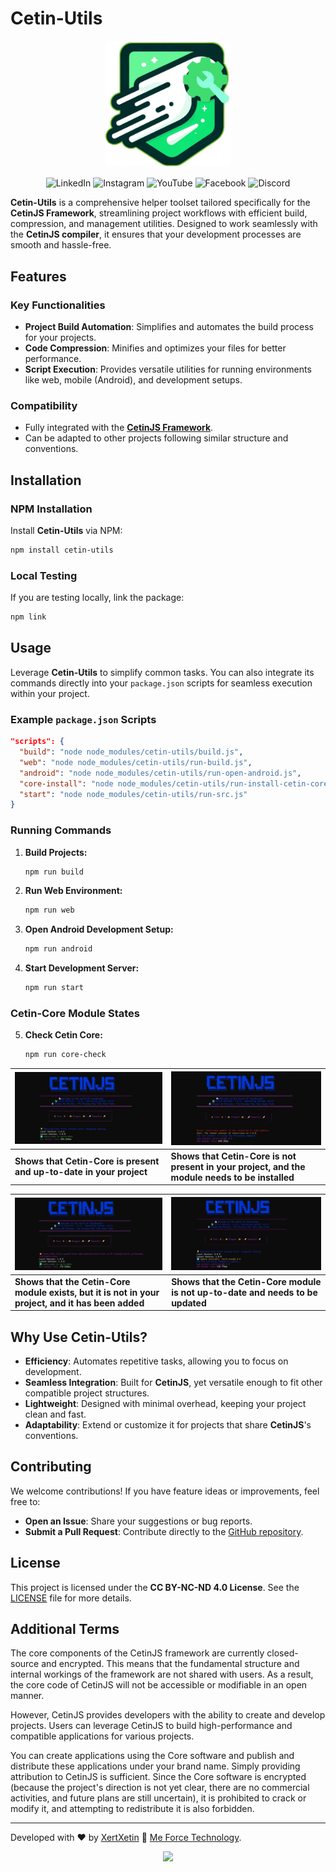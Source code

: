 # Cetin-Utils

<p align="center">
<img src="https://raw.githubusercontent.com/xertxetin/CetinJS/main/docs/media/cetin-utils-logo.png" alt="CetinJS Logo" width="200px">
</p>

<p align="center">
<a href="https://www.linkedin.com/company/me-force/" style="text-decoration: none;">
<img src="https://img.shields.io/badge/LinkedIn-0077B5?style=for-the-badge&logo=linkedin&logoColor=white" alt="LinkedIn">
</a>
<a href="https://www.instagram.com/meforce.technology/" style="text-decoration: none;">
<img src="https://img.shields.io/badge/Instagram-E4405F?style=for-the-badge&logo=instagram&logoColor=white" alt="Instagram">
</a>
<a href="https://www.youtube.com/@meforcetechnology/" style="text-decoration: none;">
<img src="https://img.shields.io/badge/YouTube-FF0000?style=for-the-badge&logo=youtube&logoColor=white" alt="YouTube">
</a>
<a href="https://www.facebook.com/meforce.tr" style="text-decoration: none;">
<img src="https://img.shields.io/badge/Facebook-1877F2?style=for-the-badge&logo=facebook&logoColor=white" alt="Facebook">
</a>
<a href="https://discord.gg/4xh8GE6CYE" style="text-decoration: none;">
<img src="https://img.shields.io/badge/Discord-7289DA?style=for-the-badge&logo=discord&logoColor=white" alt="Discord">
</a>
</p>

**Cetin-Utils** is a comprehensive helper toolset tailored specifically for the **CetinJS Framework**, streamlining project workflows with efficient build, compression, and management utilities. Designed to work seamlessly with the **CetinJS compiler**, it ensures that your development processes are smooth and hassle-free.

## Features

### Key Functionalities
- **Project Build Automation**: Simplifies and automates the build process for your projects.
- **Code Compression**: Minifies and optimizes your files for better performance.
- **Script Execution**: Provides versatile utilities for running environments like web, mobile (Android), and development setups.

### Compatibility
- Fully integrated with the [**CetinJS Framework**](https://github.com/xertxetin/CetinJS/).
- Can be adapted to other projects following similar structure and conventions.


## Installation

### NPM Installation
Install **Cetin-Utils** via NPM:

```bash
npm install cetin-utils
```

### Local Testing
If you are testing locally, link the package:

```bash
npm link
```


## Usage

Leverage **Cetin-Utils** to simplify common tasks. You can also integrate its commands directly into your `package.json` scripts for seamless execution within your project.

### Example `package.json` Scripts

```json
"scripts": {
  "build": "node node_modules/cetin-utils/build.js",
  "web": "node node_modules/cetin-utils/run-build.js",
  "android": "node node_modules/cetin-utils/run-open-android.js",
  "core-install": "node node_modules/cetin-utils/run-install-cetin-core.js",
  "start": "node node_modules/cetin-utils/run-src.js"
}
```

### Running Commands
1. **Build Projects:**
   ```bash
   npm run build
   ```
2. **Run Web Environment:**
   ```bash
   npm run web
   ```
3. **Open Android Development Setup:**
   ```bash
   npm run android
   ```
4. **Start Development Server:**
   ```bash
   npm run start
   ```


### Cetin-Core Module States

5. **Check Cetin Core:**
   ```bash
   npm run core-check
   ```

| ![Cetin-Core Available](https://raw.githubusercontent.com/xertxetin/CetinJS/main/docs/media/cetin-utils/available-core.jpg) | ![Cetin-Core Not Available](https://raw.githubusercontent.com/xertxetin/CetinJS/main/docs/media/cetin-utils/not-core.jpg) |
| ---------------------------------------------------------------------------------------------------------------------- | -------------------------------------------------------------------------------------------------------------------- |
| **Shows that Cetin-Core is present and up-to-date in your project** | **Shows that Cetin-Core is not present in your project, and the module needs to be installed** |

| ![Cetin-Core Update Install](https://raw.githubusercontent.com/xertxetin/CetinJS/main/docs/media/cetin-utils/update-install-core.jpg) | ![Cetin-Core New Version](https://raw.githubusercontent.com/xertxetin/CetinJS/main/docs/media/cetin-utils/new-version-core.jpg) |
| ---------------------------------------------------------------------------------------------------------------------------- | ---------------------------------------------------------------------------------------------------------------------------- |
| **Shows that the Cetin-Core module exists, but it is not in your project, and it has been added** | **Shows that the Cetin-Core module is not up-to-date and needs to be updated** |


## Why Use Cetin-Utils?

- **Efficiency**: Automates repetitive tasks, allowing you to focus on development.
- **Seamless Integration**: Built for **CetinJS**, yet versatile enough to fit other compatible project structures.
- **Lightweight**: Designed with minimal overhead, keeping your project clean and fast.
- **Adaptability**: Extend or customize it for projects that share **CetinJS**'s conventions.


## Contributing

We welcome contributions! If you have feature ideas or improvements, feel free to:

- **Open an Issue**: Share your suggestions or bug reports.
- **Submit a Pull Request**: Contribute directly to the [GitHub repository](https://github.com/xertxetin/cetin-utils/pulls).



## License

This project is licensed under the **CC BY-NC-ND 4.0 License**. See the [LICENSE](./LICENSE.md) file for more details.

## Additional Terms
The core components of the CetinJS framework are currently closed-source and encrypted. This means that the fundamental structure and internal workings of the framework are not shared with users. As a result, the core code of CetinJS will not be accessible or modifiable in an open manner.

However, CetinJS provides developers with the ability to create and develop projects. Users can leverage CetinJS to build high-performance and compatible applications for various projects.

You can create applications using the Core software and publish and distribute these applications under your brand name. Simply providing attribution to CetinJS is sufficient. Since the Core software is encrypted (because the project's direction is not yet clear, there are no commercial activities, and future plans are still uncertain), it is prohibited to crack or modify it, and attempting to redistribute it is also forbidden.

---

Developed with ❤️ by [XertXetin](https://www.google.com/search?q=XertXetin) 🚀 [Me Force Technology](https://www.meforcetechnology.com/).

<p align="center">
<a href="https://www.buymeacoffee.com/xertxetin" style="text-decoration:none;"><img src="https://img.buymeacoffee.com/button-api/?text=Buy me a coffee&emoji=&slug=xertxetin&button_colour=BD5FFF&font_colour=ffffff&font_family=Comic&outline_colour=000000&coffee_colour=FFDD00" /></a>
</p>